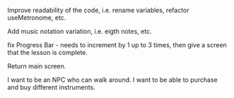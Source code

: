 Improve readability of the code, i.e. rename variables, refactor useMetronome, etc.

Add music notation variation, i.e. eigth notes, etc.

fix Progress Bar - needs to increment by 1 up to 3 times, then give a screen that the lesson is complete.

Return main screen.

I want to be an NPC who can walk around.
I want to be able to purchase and buy different instruments.
